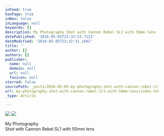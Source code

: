 ```yaml
---
inFeed: true
hasPage: true
inNav: false
inLanguage: null
keywords: []
description: My Photography Shot with Cannon Rebel SL1 with 50mm lens
datePublished: '2016-05-05T23:32:53.712Z'
dateModified: '2016-05-05T23:32:31.166Z'
title: ''
author: []
authors: []
publisher:
  name: null
  domain: null
  url: null
  favicon: null
starred: false
sourcePath: _posts/2016-05-05-my-photography-shot-with-cannon-rebel-sl1-with-50mm-lens.md
url: my-photography-shot-with-cannon-rebel-sl1-with-50mm-lens/index.html
_type: Article

---
```

![](https://the-grid-user-content.s3-us-west-2.amazonaws.com/fc6b1d78-2b9c-4a4c-aa31-4a3498651244.jpg)
![](https://the-grid-user-content.s3-us-west-2.amazonaws.com/b3708e2c-304f-4880-b95d-6b64d43e5250.jpg)

My Photography  
Shot with Cannon Rebel SL1 with 50mm lens